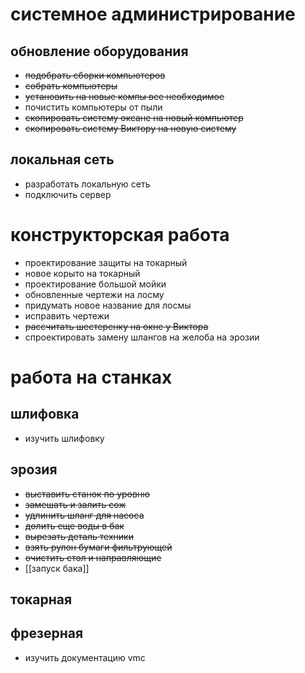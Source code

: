 # системное администрирование
## обновление оборудования
- ~~подобрать сборки компьютеров~~
- ~~собрать компьютеры~~
- ~~установить на новые компы все необходимое~~
- почистить компьютеры от пыли
- ~~скопировать систему оксане на новый компьютер~~
- ~~скопировать систему Виктору на новую систему~~
## локальная сеть
- разработать локальную сеть
- подключить сервер
# конструкторская работа
- проектирование защиты на токарный
- новое корыто на токарный
- проектирование большой мойки
- обновленные чертежи на лосму
- придумать новое название для лосмы
- исправить чертежи
- ~~рассчитать шестеренку на окне у Виктора~~
- спроектировать замену шлангов на желоба на эрозии
# работа на станках
## шлифовка
- изучить шлифовку
## эрозия
- ~~выставить станок по уровню~~
- ~~замешать и залить сож~~
- ~~удлинить шланг для насоса~~
- ~~долить еще воды в бак~~
- ~~вырезать деталь техники~~
- ~~взять рулон бумаги фильтрующей~~
- ~~очистить стол и направляющие~~
- [[запуск бака]]
## токарная

## фрезерная
- изучить документацию vmc